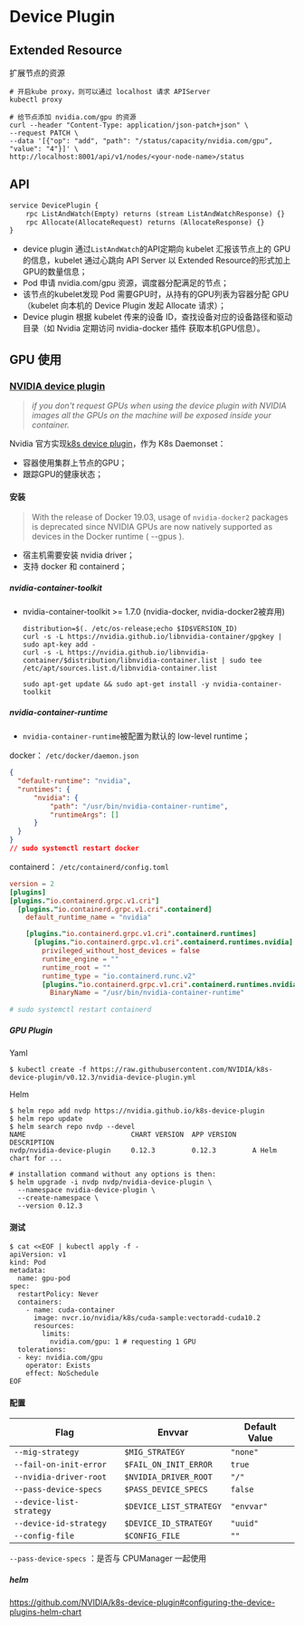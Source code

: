 # Device Plugin

## Extended Resource

扩展节点的资源

```shell
# 开启kube proxy，则可以通过 localhost 请求 APIServer
kubectl proxy

# 给节点添加 nvidia.com/gpu 的资源
curl --header "Content-Type: application/json-patch+json" \
--request PATCH \
--data '[{"op": "add", "path": "/status/capacity/nvidia.com/gpu", "value": "4"}]' \
http://localhost:8001/api/v1/nodes/<your-node-name>/status
```



## API

```protobuf
service DevicePlugin {
    rpc ListAndWatch(Empty) returns (stream ListAndWatchResponse) {}
    rpc Allocate(AllocateRequest) returns (AllocateResponse) {}
}
```

- device plugin 通过`ListAndWatch`的API定期向 kubelet 汇报该节点上的 GPU  的信息，kubelet 通过心跳向 API Server 以 Extended Resource的形式加上GPU的数量信息；
- Pod 申请 nvidia.com/gpu 资源，调度器分配满足的节点；
- 该节点的kubelet发现 Pod 需要GPU时，从持有的GPU列表为容器分配 GPU（kubelet 向本机的 Device Plugin 发起 Allocate 请求）；
- Device plugin 根据 kubelet 传来的设备 ID，查找设备对应的设备路径和驱动目录（如 Nvidia 定期访问 nvidia-docker 插件 获取本机GPU信息）。



## GPU 使用

### [NVIDIA device plugin](https://github.com/NVIDIA/k8s-device-plugin)

> *if you don't request GPUs when using the device plugin with NVIDIA images all the GPUs on the machine will be exposed inside your container.*

Nvidia 官方实现[k8s device plugin](./k8s_device.md)，作为 K8s Daemonset：

- 容器使用集群上节点的GPU；
- 跟踪GPU的健康状态；


#### 安装

> With the release of Docker 19.03, usage of `nvidia-docker2` packages is deprecated since NVIDIA GPUs are now natively supported as devices in the Docker runtime ( --gpus ).

- 宿主机需要安装 nvidia driver；
- 支持 docker 和 containerd；

##### nvidia-container-toolkit

- nvidia-container-toolkit >= 1.7.0 (nvidia-docker, nvidia-docker2被弃用)

  ```shell
  distribution=$(. /etc/os-release;echo $ID$VERSION_ID)
  curl -s -L https://nvidia.github.io/libnvidia-container/gpgkey | sudo apt-key add -
  curl -s -L https://nvidia.github.io/libnvidia-container/$distribution/libnvidia-container.list | sudo tee /etc/apt/sources.list.d/libnvidia-container.list
  
  sudo apt-get update && sudo apt-get install -y nvidia-container-toolkit
  ```

##### nvidia-container-runtime

- `nvidia-container-runtime`被配置为默认的 low-level runtime；

docker：  `/etc/docker/daemon.json`

  ```json
{
    "default-runtime": "nvidia",
    "runtimes": {
        "nvidia": {
            "path": "/usr/bin/nvidia-container-runtime",
            "runtimeArgs": []
        }
    }
}
// sudo systemctl restart docker
  ```

containerd：  `/etc/containerd/config.toml`

  ```toml
version = 2
[plugins]
  [plugins."io.containerd.grpc.v1.cri"]
    [plugins."io.containerd.grpc.v1.cri".containerd]
      default_runtime_name = "nvidia"

      [plugins."io.containerd.grpc.v1.cri".containerd.runtimes]
        [plugins."io.containerd.grpc.v1.cri".containerd.runtimes.nvidia]
          privileged_without_host_devices = false
          runtime_engine = ""
          runtime_root = ""
          runtime_type = "io.containerd.runc.v2"
          [plugins."io.containerd.grpc.v1.cri".containerd.runtimes.nvidia.options]
            BinaryName = "/usr/bin/nvidia-container-runtime"
            
# sudo systemctl restart containerd
  ```

##### GPU Plugin

Yaml

```shell
$ kubectl create -f https://raw.githubusercontent.com/NVIDIA/k8s-device-plugin/v0.12.3/nvidia-device-plugin.yml
```

Helm

```shell
$ helm repo add nvdp https://nvidia.github.io/k8s-device-plugin
$ helm repo update
$ helm search repo nvdp --devel
NAME                     	  CHART VERSION  APP VERSION	DESCRIPTION
nvdp/nvidia-device-plugin	  0.12.3         0.12.3         A Helm chart for ...

# installation command without any options is then:
$ helm upgrade -i nvdp nvdp/nvidia-device-plugin \
  --namespace nvidia-device-plugin \
  --create-namespace \
  --version 0.12.3

```



#### 测试

```shell
$ cat <<EOF | kubectl apply -f -
apiVersion: v1
kind: Pod
metadata:
  name: gpu-pod
spec:
  restartPolicy: Never
  containers:
    - name: cuda-container
      image: nvcr.io/nvidia/k8s/cuda-sample:vectoradd-cuda10.2
      resources:
        limits:
          nvidia.com/gpu: 1 # requesting 1 GPU
  tolerations:
  - key: nvidia.com/gpu
    operator: Exists
    effect: NoSchedule
EOF
```

#### 配置

| Flag                     | Envvar                  | Default Value |
| ------------------------ | ----------------------- | ------------- |
| `--mig-strategy`         | `$MIG_STRATEGY`         | `"none"`      |
| `--fail-on-init-error`   | `$FAIL_ON_INIT_ERROR`   | `true`        |
| `--nvidia-driver-root`   | `$NVIDIA_DRIVER_ROOT`   | `"/"`         |
| `--pass-device-specs`    | `$PASS_DEVICE_SPECS`    | `false`       |
| `--device-list-strategy` | `$DEVICE_LIST_STRATEGY` | `"envvar"`    |
| `--device-id-strategy`   | `$DEVICE_ID_STRATEGY`   | `"uuid"`      |
| `--config-file`          | `$CONFIG_FILE`          | `""`          |

`--pass-device-specs`  ：是否与 CPUManager 一起使用

##### helm

https://github.com/NVIDIA/k8s-device-plugin#configuring-the-device-plugins-helm-chart

